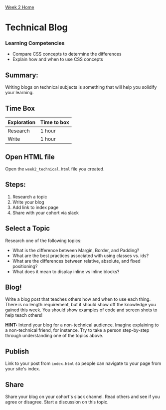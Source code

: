 [Week 2 Home](README.md)

# Technical Blog

### Learning Competencies
- Compare CSS concepts to determine the differences
- Explain how and when to use CSS concepts


## Summary:
Writing blogs on technical subjects is something that will help you solidify your learning.

## Time Box

Exploration | Time to box |
------------|----------|
Research | 1 hour
Write | 1 hour


## Open HTML file 
Open the `week2_technical.html` file you created. 

## Steps:
1. Research a topic 
2. Write your blog  
3. Add link to index page  
4. Share with your cohort via slack

## Select a Topic
Research one of the following topics:

- What is the difference between Margin, Border, and Padding?
- What are the best practices associated with using classes vs. ids?
- What are the differences between relative, absolute, and fixed positioning? 
- What does it mean to display inline vs inline blocks?


## Blog!
Write a blog post that teaches others how and when to use each thing. There is no length requirement, but it should show off the knowledge you gained this week. You should show examples of code and screen shots to help teach others!

**HINT:** Intend your blog for a non-technical audience. Imagine explaining to a non-technical friend, for instance. Try to take a person step-by-step through understanding one of the topics above.

## Publish
Link to your post from `index.html` so people can navigate to your page from your site's index. 

## Share
Share your blog on your cohort's slack channel. Read others and see if you agree or disagree. Start a discussion on this topic.  


